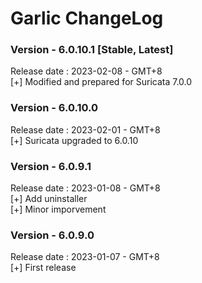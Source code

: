 # Garlic ChangeLog

### Version - 6.0.10.1 [Stable, Latest]  
Release date : 2023-02-08 - GMT+8  
[+] Modified and prepared for Suricata 7.0.0    

### Version - 6.0.10.0   
Release date : 2023-02-01 - GMT+8  
[+] Suricata upgraded to 6.0.10  

### Version - 6.0.9.1   
Release date : 2023-01-08 - GMT+8  
[+] Add uninstaller  
[+] Minor imporvement  

### Version - 6.0.9.0   
Release date : 2023-01-07 - GMT+8  
[+] First release  
